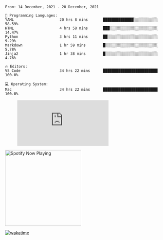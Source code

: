 <!--START_SECTION:waka-->
```text
From: 14 December, 2021 - 20 December, 2021

💬 Programming Languages: 
YAML                     20 hrs 8 mins       ██████████████░░░░░░░░░░░   58.59% 
HTML                     4 hrs 58 mins       ███░░░░░░░░░░░░░░░░░░░░░░   14.47% 
Python                   3 hrs 11 mins       ██░░░░░░░░░░░░░░░░░░░░░░░   9.29% 
Markdown                 1 hr 59 mins        █░░░░░░░░░░░░░░░░░░░░░░░░   5.78% 
Jinja2                   1 hr 38 mins        █░░░░░░░░░░░░░░░░░░░░░░░░   4.76%

🔥 Editors: 
VS Code                  34 hrs 22 mins      █████████████████████████   100.0%

💻 Operating System: 
Mac                      34 hrs 22 mins      █████████████████████████   100.0%

```


<!--END_SECTION:waka-->

<figure><embed src="https://wakatime.com/share/@gregnrobinson/001c6d31-0c95-44f9-b6d7-9fd705354f62.svg"></embed></figure>

[<img src="https://spotify-playing-gregnrobinson.vercel.app/api/spotify/?background_color=transparent&border_color=transparent" alt="Spotify Now Playing" width="250" />](https://open.spotify.com/user/gregnrobinson-ca)

[![wakatime](https://wakatime.com/badge/user/37718f76-572e-4513-b2c5-41c4d93d287a.svg)](https://wakatime.com/@37718f76-572e-4513-b2c5-41c4d93d287a)



